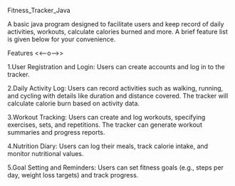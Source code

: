Fitness_Tracker_Java

A basic java program designed to facilitate users and keep record of daily activities, workouts, calculate calories burned and more. A brief feature list is given below for your convenience.

Features <<--o-->>

1.User Registration and Login: Users can create accounts and log in to the tracker.

2.Daily Activity Log: Users can record activities such as walking, running, and cycling with details like duration and distance covered. The tracker will calculate calorie burn based on activity data.

3.Workout Tracking: Users can create and log workouts, specifying exercises, sets, and repetitions. The tracker can generate workout summaries and progress reports.

4.Nutrition Diary: Users can log their meals, track calorie intake, and monitor nutritional values.

5.Goal Setting and Reminders: Users can set fitness goals (e.g., steps per day, weight loss targets) and track progress.